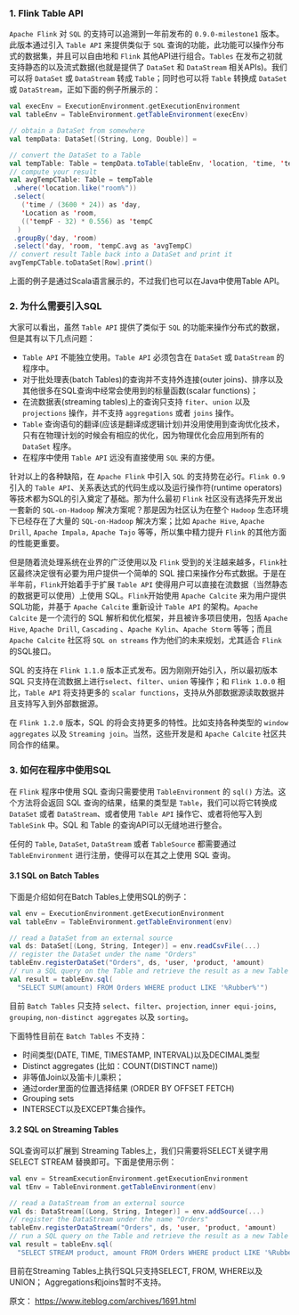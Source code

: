 
### 1. Flink Table API

`Apache Flink` 对 `SQL` 的支持可以追溯到一年前发布的 `0.9.0-milestone1` 版本。此版本通过引入 `Table API` 来提供类似于 `SQL` 查询的功能，此功能可以操作分布式的数据集，并且可以自由地和 `Flink` 其他API进行组合。`Tables` 在发布之初就支持静态的以及流式数据(也就是提供了 `DataSet` 和 `DataStream` 相关APIs)。我们可以将 `DataSet` 或 `DataStream` 转成 `Table`；同时也可以将 `Table` 转换成 `DataSet`或 `DataStream`，正如下面的例子所展示的：
```Scala
val execEnv = ExecutionEnvironment.getExecutionEnvironment
val tableEnv = TableEnvironment.getTableEnvironment(execEnv)

// obtain a DataSet from somewhere
val tempData: DataSet[(String, Long, Double)] =

// convert the DataSet to a Table
val tempTable: Table = tempData.toTable(tableEnv, 'location, 'time, 'tempF)
// compute your result
val avgTempCTable: Table = tempTable
 .where('location.like("room%"))
 .select(
   ('time / (3600 * 24)) as 'day,
   'Location as 'room,
   (('tempF - 32) * 0.556) as 'tempC
  )
 .groupBy('day, 'room)
 .select('day, 'room, 'tempC.avg as 'avgTempC)
// convert result Table back into a DataSet and print it
avgTempCTable.toDataSet[Row].print()
```
上面的例子是通过Scala语言展示的，不过我们也可以在Java中使用Table API。

### 2. 为什么需要引入SQL

大家可以看出，虽然 `Table API` 提供了类似于 `SQL` 的功能来操作分布式的数据，但是其有以下几点问题：
- `Table API` 不能独立使用。`Table API` 必须包含在 `DataSet` 或 `DataStream` 的程序中。
- 对于批处理表(batch Tables)的查询并不支持外连接(outer joins)、排序以及其他很多在SQL查询中经常会使用到的标量函数(scalar functions)；
- 在流数据表(streaming tables)上的查询只支持 `fiter`、`union` 以及 `projections` 操作，并不支持 `aggregations` 或者 `joins` 操作。
- `Table` 查询语句的翻译(应该是翻译成逻辑计划)并没用使用到查询优化技术，只有在物理计划的时候会有相应的优化，因为物理优化会应用到所有的 `DataSet` 程序。
- 在程序中使用 `Table API` 远没有直接使用 `SQL` 来的方便。

针对以上的各种缺陷，在 `Apache Flink` 中引入 `SQL` 的支持势在必行。`Flink 0.9` 引入的 `Table API`、关系表达式的代码生成以及运行操作符(runtime operators)等技术都为SQL的引入奠定了基础。那为什么最初 `Flink` 社区没有选择先开发出一套新的 `SQL-on-Hadoop` 解决方案呢？那是因为社区认为在整个 `Hadoop` 生态环境下已经存在了大量的 `SQL-on-Hadoop` 解决方案；比如 `Apache Hive`, `Apache Drill`, `Apache Impala,` `Apache Tajo` 等等，所以集中精力提升 `Flink` 的其他方面的性能更重要。

但是随着流处理系统在业界的广泛使用以及 `Flink` 受到的关注越来越多，`Flink`社区最终决定很有必要为用户提供一个简单的 SQL 接口来操作分布式数据。于是在半年前，`Flink`开始着手于扩展 `Table API` 使得用户可以直接在流数据（当然静态的数据更可以使用）上使用 SQL。`Flink`开始使用 `Apache Calcite` 来为用户提供SQL功能，并基于 `Apache Calcite` 重新设计 `Table API` 的架构。`Apache Calcite` 是一个流行的 SQL 解析和优化框架，并且被许多项目使用，包括 `Apache Hive`, `Apache Drill`, `Cascading` 、`Apache Kylin`、`Apache Storm` 等等；而且 `Apache Calcite` 社区将 `SQL on streams` 作为他们的未来规划，尤其适合 `Flink` 的SQL接口。

SQL 的支持在 `Flink 1.1.0` 版本正式发布。因为刚刚开始引入，所以最初版本 SQL 只支持在流数据上进行`select`、`filter`、`union` 等操作；和 `Flink 1.0.0` 相比，`Table API` 将支持更多的 `scalar functions`，支持从外部数据源读取数据并且支持写入到外部数据源。

在 `Flink 1.2.0` 版本，SQL 的将会支持更多的特性。比如支持各种类型的 `window aggregates` 以及 `Streaming join`。当然，这些开发是和 `Apache Calcite` 社区共同合作的结果。


### 3. 如何在程序中使用SQL

在 `Flink` 程序中使用 SQL 查询只需要使用 `TableEnvironment` 的 `sql()` 方法。这个方法将会返回 SQL 查询的结果，结果的类型是 `Table`，我们可以将它转换成 `DataSet` 或者 `DataStream`、或者使用 `Table API` 操作它、或者将他写入到 `TableSink` 中。SQL 和 Table 的查询API可以无缝地进行整合。

任何的 `Table`, `DataSet`, `DataStream` 或者 `TableSource` 都需要通过 `TableEnvironment` 进行注册，使得可以在其之上使用 SQL 查询。

#### 3.1 SQL on Batch Tables

下面是介绍如何在Batch Tables上使用SQL的例子：
```scala
val env = ExecutionEnvironment.getExecutionEnvironment
val tableEnv = TableEnvironment.getTableEnvironment(env)

// read a DataSet from an external source
val ds: DataSet[(Long, String, Integer)] = env.readCsvFile(...)
// register the DataSet under the name "Orders"
tableEnv.registerDataSet("Orders", ds, 'user, 'product, 'amount)
// run a SQL query on the Table and retrieve the result as a new Table
val result = tableEnv.sql(
  "SELECT SUM(amount) FROM Orders WHERE product LIKE '%Rubber%'")
```

目前 `Batch Tables` 只支持 `select`、`filter`、`projection`, `inner equi-joins`, `grouping`, `non-distinct aggregates` 以及 `sorting`。

下面特性目前在 `Batch Tables` 不支持：
- 时间类型(DATE, TIME, TIMESTAMP, INTERVAL)以及DECIMAL类型
- Distinct aggregates (比如：COUNT(DISTINCT name))
- 非等值Join以及笛卡儿乘积；
- 通过order里面的位置选择结果 (ORDER BY OFFSET FETCH)
- Grouping sets
- INTERSECT以及EXCEPT集合操作。

#### 3.2 SQL on Streaming Tables

SQL查询可以扩展到 Streaming Tables上，我们只需要将SELECT关键字用SELECT STREAM 替换即可。下面是使用示例：
```scala
val env = StreamExecutionEnvironment.getExecutionEnvironment
val tEnv = TableEnvironment.getTableEnvironment(env)

// read a DataStream from an external source
val ds: DataStream[(Long, String, Integer)] = env.addSource(...)
// register the DataStream under the name "Orders"
tableEnv.registerDataStream("Orders", ds, 'user, 'product, 'amount)
// run a SQL query on the Table and retrieve the result as a new Table
val result = tableEnv.sql(
  "SELECT STREAM product, amount FROM Orders WHERE product LIKE '%Rubber%'")
  ```
目前在Streaming Tables上执行SQL只支持SELECT, FROM, WHERE以及UNION； Aggregations和joins暂时不支持。


原文： https://www.iteblog.com/archives/1691.html
